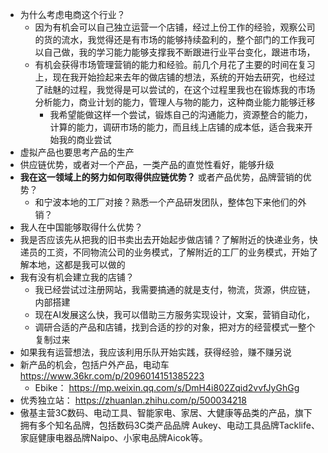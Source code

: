 - 为什么考虑电商这个行业？
	- 因为有机会可以自己独立运营一个店铺，经过上份工作的经验，观察公司的货的流水，我觉得还是有市场的能够持续盈利的，整个部门的工作我可以自己做，我的学习能力能够支撑我不断跟进行业平台变化，跟进市场，
	- 有机会获得市场管理营销的能力和经验。前几个月花了主要的时间在复习上，现在我开始捡起来去年的做店铺的想法，系统的开始去研究，也经过了祛魅的过程，我觉得是可以尝试的，在这个过程里我也在锻炼我的市场分析能力，商业计划的能力，管理人与物的能力，这种商业能力能够迁移
		- 我希望能做这样一个尝试，锻炼自己的沟通能力，资源整合的能力，计算的能力，调研市场的能力，而且线上店铺的成本低，适合我来开始我的商业尝试
- 虚拟产品也要思考产品的生产
- 供应链优势，或者对一个产品，一类产品的直觉性看好，能够升级
- **我在这一领域上的努力如何取得供应链优势？** 或者产品优势，品牌营销的优势？
	- 和宁波本地的工厂对接？熟悉一个产品研发团队，整体包下来他们的外销？
- 我人在中国能够取得什么优势？
- 我是否应该先从把我的旧书卖出去开始起步做店铺？了解附近的快递业务，快递员的工资，不同物流公司的业务模式，了解附近的工厂的业务模式，开始了解本地，这都是我可以做的
- 我有没有机会建立我的店铺？
	- 我已经尝试过注册网站，我需要搞通的就是支付，物流，货源，供应链，内部搭建
	- 现在AI发展这么快，我可以借助三方服务实现设计，文案，营销自动化，
	- 调研合适的产品和店铺，找到合适的抄的对象，把对方的经营模式一整个复制过来
- 如果我有运营想法，我应该利用乐队开始实践，获得经验，赚不赚另说
- 新产品的机会，包括户外产品，电动车 https://www.36kr.com/p/2096014151385223
	- Ebike： https://mp.weixin.qq.com/s/DmH4i802Zqid2vvfJyGhGg
- 优秀独立站： https://zhuanlan.zhihu.com/p/500034218
- 傲基主营3C数码、电动工具、智能家电、家居、大健康等品类的产品，旗下拥有多个知名品牌，包括数码3C类产品品牌 Aukey、电动工具品牌Tacklife、家庭健康电器品牌Naipo、小家电品牌Aicok等。